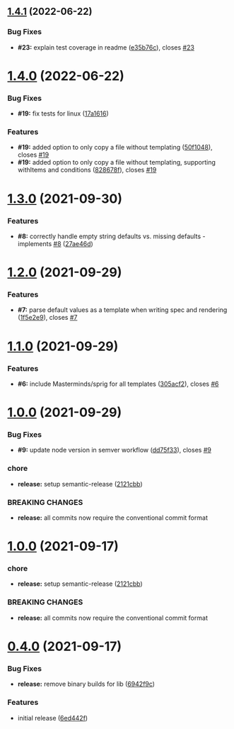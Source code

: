 ## [1.4.1](https://github.com/StephanHCB/go-generator-lib/compare/v1.4.0...v1.4.1) (2022-06-22)


### Bug Fixes

* **#23:** explain test coverage in readme ([e35b76c](https://github.com/StephanHCB/go-generator-lib/commit/e35b76c8861be37de445067ecb41aef6a69d1806)), closes [#23](https://github.com/StephanHCB/go-generator-lib/issues/23)

# [1.4.0](https://github.com/StephanHCB/go-generator-lib/compare/v1.3.0...v1.4.0) (2022-06-22)


### Bug Fixes

* **#19:** fix tests for linux ([17a1616](https://github.com/StephanHCB/go-generator-lib/commit/17a16165b83b007fd18b952f42c081394fa868e4))


### Features

* **#19:** added option to only copy a file without templating ([50f1048](https://github.com/StephanHCB/go-generator-lib/commit/50f1048fb40cd5ad40472cdb5641ed272230ab2a)), closes [#19](https://github.com/StephanHCB/go-generator-lib/issues/19)
* **#19:** added option to only copy a file without templating, supporting withItems and conditions ([828678f](https://github.com/StephanHCB/go-generator-lib/commit/828678f423e8cc72166203f7db498a362ae03279)), closes [#19](https://github.com/StephanHCB/go-generator-lib/issues/19)

# [1.3.0](https://github.com/StephanHCB/go-generator-lib/compare/v1.2.0...v1.3.0) (2021-09-30)


### Features

* **#8:** correctly handle empty string defaults vs. missing defaults - implements [#8](https://github.com/StephanHCB/go-generator-lib/issues/8) ([27ae46d](https://github.com/StephanHCB/go-generator-lib/commit/27ae46d25755226eb93811e36ec6d95936c1b1ef))

# [1.2.0](https://github.com/StephanHCB/go-generator-lib/compare/v1.1.0...v1.2.0) (2021-09-29)


### Features

* **#7:** parse default values as a template when writing spec and rendering ([1f5e2e9](https://github.com/StephanHCB/go-generator-lib/commit/1f5e2e94d4924c9041583047cd879ed74baa3653)), closes [#7](https://github.com/StephanHCB/go-generator-lib/issues/7)

# [1.1.0](https://github.com/StephanHCB/go-generator-lib/compare/v1.0.0...v1.1.0) (2021-09-29)


### Features

* **#6:** include Masterminds/sprig for all templates ([305acf2](https://github.com/StephanHCB/go-generator-lib/commit/305acf29932a245703eda2b53f9b09497142bdf8)), closes [#6](https://github.com/StephanHCB/go-generator-lib/issues/6)

# [1.0.0](https://github.com/StephanHCB/go-generator-lib/compare/v0.3.0...v1.0.0) (2021-09-29)


### Bug Fixes

* **#9:** update node version in semver workflow ([dd75f33](https://github.com/StephanHCB/go-generator-lib/commit/dd75f3358ae6f727553408e4543eb351a37ec354)), closes [#9](https://github.com/StephanHCB/go-generator-lib/issues/9)


### chore

* **release:** setup semantic-release ([2121cbb](https://github.com/StephanHCB/go-generator-lib/commit/2121cbba294d0d2966b4500a6de1040160ff17fa))


### BREAKING CHANGES

* **release:** all commits now require the conventional commit format

# [1.0.0](https://github.com/Silthus/go-generator-lib/compare/v0.3.0...v1.0.0) (2021-09-17)


### chore

* **release:** setup semantic-release ([2121cbb](https://github.com/Silthus/go-generator-lib/commit/2121cbba294d0d2966b4500a6de1040160ff17fa))


### BREAKING CHANGES

* **release:** all commits now require the conventional commit format

# [0.4.0](https://github.com/Silthus/go-generator-lib/compare/v0.3.0...v0.4.0) (2021-09-17)


### Bug Fixes

* **release:** remove binary builds for lib ([6942f9c](https://github.com/Silthus/go-generator-lib/commit/6942f9c18d4e186a71de5de6c3fbf7deb6eacb2b))


### Features

* initial release ([6ed442f](https://github.com/Silthus/go-generator-lib/commit/6ed442f2f84faa083a9a373af652e0b9c88158f2))
